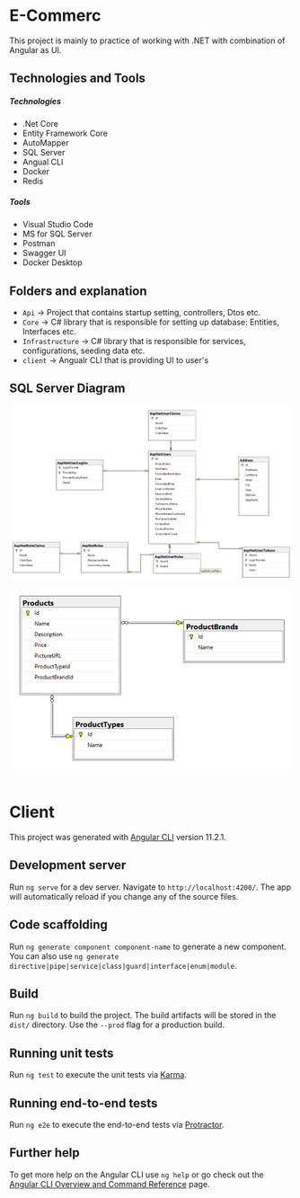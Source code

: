 # E-Commerc
This project is mainly to practice of working with .NET with combination of Angular as UI.


## Technologies and Tools

##### Technologies
* .Net Core
* Entity Framework Core
* AutoMapper
* SQL Server
* Angual CLI
* Docker
* Redis

##### Tools
* Visual Studio Code
* MS for SQL Server
* Postman
* Swagger UI
* Docker Desktop

## Folders and explanation

* `Api` -> Project that contains startup setting, controllers, Dtos etc.
* `Core` -> C# library that is responsible for setting up database: Entities, Interfaces etc.
* `Infrastructure` -> C# library that is responsible for services, configurations, seeding data etc.
* `client` -> Angualr CLI that is providing UI to user's

## SQL Server Diagram
![alt text](https://github.com/MatthewKsc/E-Commerc/blob/master/StaticFileReadme/IdentityDB.png?raw=true)
<br>
<br>
![alt text](https://github.com/MatthewKsc/E-Commerc/blob/master/StaticFileReadme/StoreDB.png?raw=true)
<br>
<br>

# Client

This project was generated with [Angular CLI](https://github.com/angular/angular-cli) version 11.2.1.

## Development server

Run `ng serve` for a dev server. Navigate to `http://localhost:4200/`. The app will automatically reload if you change any of the source files.

## Code scaffolding

Run `ng generate component component-name` to generate a new component. You can also use `ng generate directive|pipe|service|class|guard|interface|enum|module`.

## Build

Run `ng build` to build the project. The build artifacts will be stored in the `dist/` directory. Use the `--prod` flag for a production build.

## Running unit tests

Run `ng test` to execute the unit tests via [Karma](https://karma-runner.github.io).

## Running end-to-end tests

Run `ng e2e` to execute the end-to-end tests via [Protractor](http://www.protractortest.org/).

## Further help

To get more help on the Angular CLI use `ng help` or go check out the [Angular CLI Overview and Command Reference](https://angular.io/cli) page.
